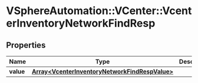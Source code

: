 # VSphereAutomation::VCenter::VcenterInventoryNetworkFindResp

## Properties
Name | Type | Description | Notes
------------ | ------------- | ------------- | -------------
**value** | [**Array&lt;VcenterInventoryNetworkFindRespValue&gt;**](VcenterInventoryNetworkFindRespValue.md) |  | 


